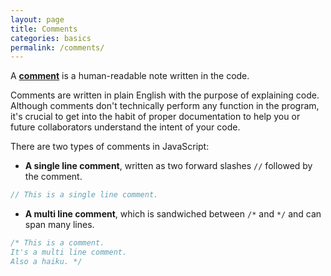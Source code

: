```yaml
---
layout: page
title: Comments
categories: basics
permalink: /comments/
---
```


A [**comment**](https://developer.mozilla.org/en-US/docs/Web/JavaScript/Guide/Grammar_and_types#Basics) is a human-readable note written in the code.

Comments are written in plain English with the purpose of explaining code. Although comments don't technically perform any function in the program, it's crucial to get into the habit of proper documentation to help you or future collaborators understand the intent of your code.

There are two types of comments in JavaScript:

- **A single line comment**, written as two forward slashes `//` followed by the comment.

```js
// This is a single line comment.
```

- **A multi line comment**, which is sandwiched between `/*` and `*/` and can span many lines.

```js
/* This is a comment.
It's a multi line comment.
Also a haiku. */
```
